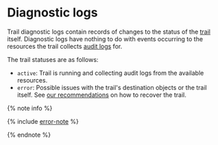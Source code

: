 # Diagnostic logs

Trail diagnostic logs contain records of changes to the status of the [trail](./trail.md) itself.
Diagnostic logs have nothing to do with events occurring to the resources the trail collects [audit logs](./format.md) for.

The trail statuses are as follows:
* `active`: Trail is running and collecting audit logs from the available resources.
* `error`: Possible issues with the trail's destination objects or the trail itself. See [our recommendations](../operations/error.md) on how to recover the trail.

{% note info %}

{% include [error-note](../../_includes/audit-trails/error-note.md) %}

{% endnote %}
